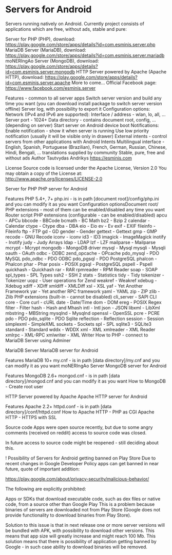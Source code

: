 # Servers for Android
Servers running natively on Android. Currently project consists of applications which are free, without ads, stable and pure:

Server for PHP (PHP), download: https://play.google.com/store/apps/details?id=com.esminis.server.php
MariaDB Server (MariaDB), download: https://play.google.com/store/apps/details?id=com.esminis.server.mariadb
moNERIngAo Server (MongoDB), download: https://play.google.com/store/apps/details?id=com.esminis.server.mongodb
HTTP Server powered by Apache (Apache HTTP), download: https://play.google.com/store/apps/details?id=com.esminis.server.apache
More to come...
Official Facebook page: https://www.facebook.com/esminis.server

Features - common to all server apps
Switch server version and build any time you want (you can download install package to switch server version offline)
Server log, with possibility to export it
Configuration options:
Network (IPv4 and IPv6 are supported):
Interface / address - wlan, lo, all, ...
Server port - 1024+
Data directory - contains document root, config, ... (depending on server)
Start server on Android device boot
Notifications:
Enable notification - show it when server is running
Use low priority notification (usually it will be visible only in drawer)
External intents - control servers from other applications with Android Intents
Multilingual interface - English, Spanish, Portuguese (Brazilian), French, German, Russian, Chinese, Hindi, Bengali, ... translations supplied by community
Stable, pure, free and without ads
Author
Tautvydas Andrikys https://esminis.com

License
Source code is licensed under the Apache License, Version 2.0 You may obtain a copy of the License at: http://www.apache.org/licenses/LICENSE-2.0

Server for PHP
PHP server for Android

Features
PHP 5.4+, 7+
php.ini - is in path [document root]/config/php.ini and you can modify it as you want
Configuration optionsDocument root/
PHP extensions - most of them can be enabled/disabled any time you want
Router script
PHP extensions (configurable - can be enabled/disabled)
apcu - APCu
bbcode - BBCode
bcmath - BC Math
bz2 - Bzip 2
calendar - Calendar
ctype - Ctype
dba - DBA
eio - Eio
ev - Ev
exif - EXIF
fileinfo - Fileinfo
ftp - FTP
gd - GD
gender - Gender
gettext - Gettext
gmp - GMP
recode - GNU Recode
iconv - iconv
id3 - ID3
imagick - ImageMagick
inotify - Inotify
judy - Judy Arrays
ldap - LDAP
lzf - LZF
mailparse - Mailparse
mcrypt - Mcrypt
mongodb - MongoDB driver
mysql - Mysql
mysqli - Mysqli
oauth - OAuth
odbc - ODBC
zend_opcache - OPcache
pdo_mysql - PDO MySQL
pdo_odbc - PDO ODBC
pdo_pgsql - PDO PostgreSQL
phalcon - Phalcon
phar - Phar
posix - POSIX
pgsql - PostgreSQL
pspell - Pspell
quickhash - Quickhash
rar - RAR
rpmreader - RPM Reader
soap - SOAP
spl_types - SPL Types
ssh2 - SSH 2
stats - Statistics
tidy - Tidy
tokenizer - Tokenizer
uopz - User operations for Zend
weakref - Weakref
xdebug - Xdebug
xdiff - XDiff
xmldiff - XMLDiff
xsl - XSL
yaf - Yet Another Framework
yar - Yet another RPC framework
yaml - YAML
zip - ZIP
zlib - Zlib
PHP extensions (built-in - cannot be disabled)
cli_server - SAPI CLI
core - Core
curl - cURL
date - Date/Time
dom - DOM
ereg - POSIX Regex
filter - Filter
hash - Hash and Mhash
intl - Intl
json - JSON
libxml - LibXml
mbstring - MBString
mysqlnd - Mysqlnd
openssl - OpenSSL
pcre - PCRE
pdo - PDO
pdo_sqlite - PDO Sqlite
reflection - Reflection
session - Session
simplexml - SimpleXML
sockets - Sockets
spl - SPL
sqlite3 - SQLite3
standard - Standard
wddx - WDDX
xml - XML
xmlreader - XML Reader
xmlrpc - XML-RPC
xmlwriter - XML Writer
How to
PHP - connect to MariaDB Server using Adminer

MariaDB Server
MariaDB server for Android

Features
MariaDB 10+
my.cnf - is in path [data directory]/my.cnf and you can modify it as you want
moNERIngAo Server
MongoDB server for Android

Features
MongoDB 2.6+
mongod.cnf - is in path [data directory]/mongod.cnf and you can modify it as you want
How to
MongoDB - Create root user

HTTP Server powered by Apache
Apache HTTP server for Android

Features
Apache 2.2+
httpd.conf - is in path [data directory]/conf/httpd.conf
How to
Apache HTTP - PHP as CGI
Apache HTTP - HTTPS with SSL

Source code
Apps were open source recently, but due to some angry comments (received on reddit) access to source code was closed.

In future access to source code might be reopened - still deciding about this.

! Possibility of Servers for Android getting banned on Play Store
Due to recent changes in Google Developer Policy apps can get banned in near future, quote of important addition:

https://play.google.com/about/privacy-security/malicious-behavior/

The following are explicitly prohibited: 

Apps or SDKs that download executable code, such as dex files or native code, from a source other than Google Play
This is a problem because binaries of servers are downloaded not from Play Store (Google does not provide functionality to download binaries from Play Store).

Solution to this issue is that in next release one or more server versions will be bundled with APK, with possibility to download other versions. This means that app size will greatly increase and might reach 100 Mb. This solution means that there is possibility of application getting banned by Google - in such case ability to download binaries will be removed.
